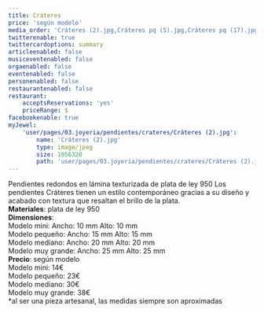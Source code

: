 ```yaml
---
title: Cráteres
price: 'según modelo'
media_order: 'Cráteres (2).jpg,Cráteres pq (5).jpg,Cráteres pq (17).jpg'
twitterenable: true
twittercardoptions: summary
articleenabled: false
musiceventenabled: false
orgaenabled: false
eventenabled: false
personenabled: false
restaurantenabled: false
restaurant:
    acceptsReservations: 'yes'
    priceRange: $
facebookenable: true
myJewel:
    'user/pages/03.joyeria/pendientes/crateres/Cráteres (2).jpg':
        name: 'Cráteres (2).jpg'
        type: image/jpeg
        size: 1056320
        path: 'user/pages/03.joyeria/pendientes/crateres/Cráteres (2).jpg'
---
```


Pendientes redondos en lámina texturizada de plata de ley 950
Los pendientes Cráteres tienen un estilo contemporáneo gracias a su diseño y acabado con textura que resaltan el brillo de la plata.</br>
**Materiales**: plata de ley 950</br>
**Dimensiones**:</br>
Modelo mini: Ancho: 10 mm Alto: 10 mm</br>
Modelo pequeño: Ancho: 15 mm Alto: 15 mm</br>
Modelo mediano: Ancho: 20 mm Alto: 20 mm</br>
Modelo muy grande: Ancho: 25 mm Alto: 25 mm</br>
**Precio**: según modelo</br>
Modelo mini: 14€</br>
Modelo pequeño: 23€</br>
Modelo mediano: 30€</br>
Modelo muy grande: 38€</br>
*al ser una pieza artesanal, las medidas siempre son aproximadas